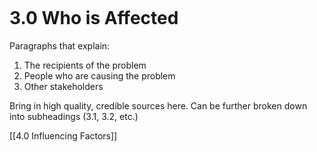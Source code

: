 ```table-of-contents
```
# 3.0 Who is Affected
Paragraphs that explain:
1. The recipients of the problem
2. People who are causing the problem
3. Other stakeholders

Bring in high quality, credible sources here.  Can be further broken down into subheadings (3.1, 3.2, etc.)

[[4.0 Influencing Factors]]
